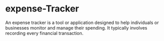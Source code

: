 # expense-Tracker
An expense tracker is a tool or application designed to help individuals or businesses monitor and manage their spending. It typically involves recording every financial transaction.
